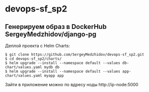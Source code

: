 # devops-sf_sp2
Генерируем образ в DockerHub
SergeyMedzhidov/django-pg
-------------------------
Деплой проекта с Helm Charts:
````
$ git clone https://github.com/SergeyMedzhidov/devops-sf_sp2.git
$ cd devops-sf_sp2/charts/
$ helm upgrade --install --namespace default --values db-chart/values.yaml mydb db
$ helm upgrade --install --namespace default --values app-chart/values.yaml myapp app
````
Зайти в приложение можно по вдресу ноды http://ip-node:5000
